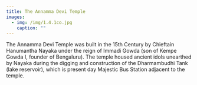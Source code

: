 ```yaml
---
title: The Annamma Devi Temple
images:
  - img: /img/1.4.1co.jpg
    caption: ""
---
```

The Annamma Devi Temple was built in the 15th Century by Chieftain Hanumantha Nayaka under the reign of Immadi Gowda (son of Kempe Gowda I, founder of Bengaluru). The temple housed ancient idols unearthed by Nayaka during the digging and construction of the Dharmambudhi Tank (lake reservoir), which is present day Majestic Bus Station adjacent to the temple.